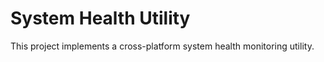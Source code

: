 # System Health Utility

This project implements a cross-platform system health monitoring utility.
